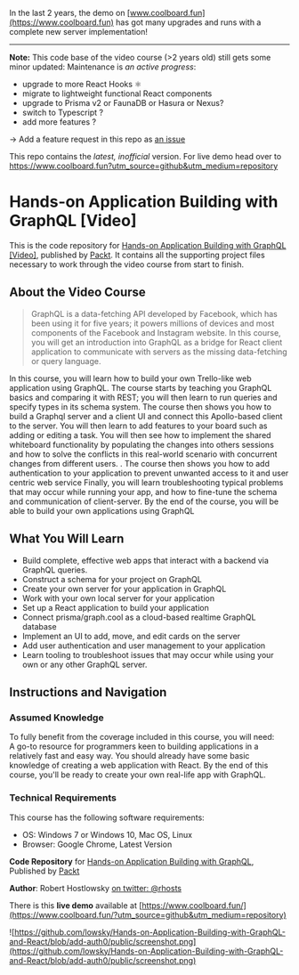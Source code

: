 In the last 2 years, the demo on [www.coolboard.fun](https://www.coolboard.fun) has got many upgrades and runs with a complete new server implementation!

---
**Note:** This code base of the video course (>2 years old) still gets some minor updated: Maintenance is _an active progress_:

* upgrade to more React Hooks ⚛️
* migrate to lightweight functional React components 
* upgrade to Prisma v2 or FaunaDB or Hasura or Nexus?
* switch to Typescript ?
* add more features ?

-> Add a feature request in this repo as [an issue](https://github.com/lowsky/-Hands-on-Application-Building-with-GraphQL/issues/new/choose)

This repo contains the *latest, inofficial* version. For  live demo head over to https://www.coolboard.fun?utm_source=github&utm_medium=repository

# Hands-on Application Building with GraphQL [Video]
This is the code repository for [Hands-on Application Building with GraphQL [Video]](https://www.packtpub.com/web-development/hands-application-building-graphql-video?utm_source=github&utm_medium=repository&utm_campaign=9781788991865), published by [Packt](https://www.packtpub.com/?utm_source=github). It contains all the supporting project files necessary to work through the video course from start to finish.

## About the Video Course
> GraphQL is a data-fetching API developed by Facebook, which has been using it for five years; it powers millions of devices and most components of the Facebook and Instagram website. In this course, you will get an introduction into GraphQL as a bridge for React client application to communicate with servers as the missing data-fetching or query language.
  
In this course, you will learn how to build your own Trello-like web application using GraphQL. The course starts by teaching you GraphQL basics and comparing it with REST; you will then learn to run queries and specify types in its schema system. The course then shows you how to build a Graphql server and a client UI and connect this Apollo-based client to the server. You will then learn to add features to your board such as adding or editing a task. You will then see how to implement the shared whiteboard functionality by populating the changes into others sessions and how to solve the conflicts in this real-world scenario with concurrent changes from different users. . The course then shows you how to add authentication to your application to prevent unwanted access to it and user centric web service
Finally, you will learn troubleshooting typical problems that may occur while running your app, and how to fine-tune the schema and communication of client-server. By the end of the course, you will be able to build your own applications using GraphQL

<H2>What You Will Learn</H2>
<DIV class=book-info-will-learn-text>
<UL>
<LI>Build complete, effective web apps that interact with a backend via GraphQL queries. 
<LI>Construct a schema for your project on GraphQL 
<LI>Create your own server for your application in GraphQL
<LI>Work with your own local server for your application 
<LI>Set up a React application to build your application 
<LI>Connect prisma/graph.cool as a cloud-based realtime GraphQL database 
<LI>Implement an UI to add, move, and edit cards on the server 
<LI>Add user authentication and user management to your application 
<LI>Learn tooling to troubleshoot issues that may occur while using your own or any other GraphQL server. </LI></UL></DIV>

## Instructions and Navigation
### Assumed Knowledge
To fully benefit from the coverage included in this course, you will need:<br/>
A go-to resource for programmers keen to building applications in a relatively fast and easy way. You should already have some basic knowledge of creating a web application with React. By the end of this course, you'll be ready to create your own real-life app with GraphQL.
### Technical Requirements
This course has the following software requirements:<br/>
<UL>
<LI>OS: Windows 7 or Windows 10, Mac OS, Linux
<LI>Browser: Google Chrome, Latest Version</LI></UL>

**Code Repository** for 
[Hands-on Application Building with GraphQL](https://www.packtpub.com/web-development/hands-application-building-graphql-video), Published by [Packt](https://www.packtpub.com/)

**Author**: Robert Hostlowsky [on twitter: @rhosts](https://www.twitter.com/rhosts)

There is this **live demo** available at [https://www.coolboard.fun/](https://www.coolboard.fun/?utm_source=github&utm_medium=repository)

![https://github.com/lowsky/Hands-on-Application-Building-with-GraphQL-and-React/blob/add-auth0/public/screenshot.png](https://github.com/lowsky/Hands-on-Application-Building-with-GraphQL-and-React/blob/add-auth0/public/screenshot.png)
